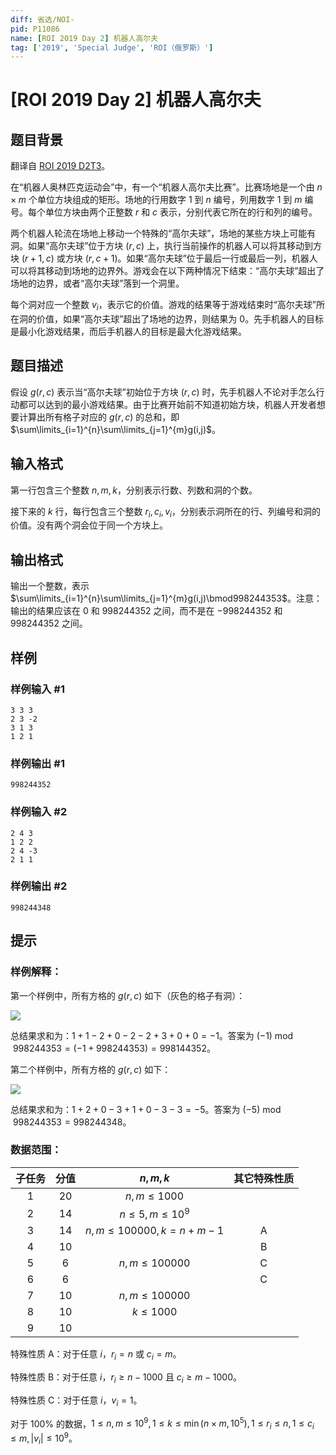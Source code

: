 ```yaml
---
diff: 省选/NOI-
pid: P11086
name: [ROI 2019 Day 2] 机器人高尔夫
tag: ['2019', 'Special Judge', 'ROI（俄罗斯）']
---
```

# [ROI 2019 Day 2] 机器人高尔夫
## 题目背景

翻译自 [ROI 2019 D2T3](https://neerc.ifmo.ru/school/archive/2018-2019/ru-olymp-roi-2019-day2.pdf)。

在“机器人奥林匹克运动会”中，有一个“机器人高尔夫比赛”。比赛场地是一个由 $n \times m$ 个单位方块组成的矩形。场地的行用数字 $1$ 到 $n$ 编号，列用数字 $1$ 到 $m$ 编号。每个单位方块由两个正整数 $r$ 和 $c$ 表示，分别代表它所在的行和列的编号。

两个机器人轮流在场地上移动一个特殊的“高尔夫球”，场地的某些方块上可能有洞。如果“高尔夫球”位于方块 $(r, c)$ 上，执行当前操作的机器人可以将其移动到方块 $(r + 1, c)$ 或方块 $(r, c + 1)$。如果“高尔夫球”位于最后一行或最后一列，机器人可以将其移动到场地的边界外。游戏会在以下两种情况下结束：“高尔夫球”超出了场地的边界，或者“高尔夫球”落到一个洞里。

每个洞对应一个整数 $v_i$，表示它的价值。游戏的结果等于游戏结束时“高尔夫球”所在洞的价值，如果“高尔夫球”超出了场地的边界，则结果为 $0$。先手机器人的目标是最小化游戏结果，而后手机器人的目标是最大化游戏结果。
## 题目描述

假设 $g(r, c)$ 表示当“高尔夫球”初始位于方块 $(r, c)$ 时，先手机器人不论对手怎么行动都可以达到的最小游戏结果。由于比赛开始前不知道初始方块，机器人开发者想要计算出所有格子对应的 $g(r, c)$ 的总和，即 $\sum\limits_{i=1}^{n}\sum\limits_{j=1}^{m}g(i,j)$。
## 输入格式

第一行包含三个整数 $n,m,k$，分别表示行数、列数和洞的个数。

接下来的 $k$ 行，每行包含三个整数 $r_i,c_i,v_i$，分别表示洞所在的行、列编号和洞的价值。没有两个洞会位于同一个方块上。
## 输出格式

输出一个整数，表示 $\sum\limits_{i=1}^{n}\sum\limits_{j=1}^{m}g(i,j)\bmod998244353$。注意：输出的结果应该在 $0$ 和 $998244352$ 之间，而不是在 $-998244352$ 和 $998244352$ 之间。
## 样例

### 样例输入 #1
```
3 3 3
2 3 -2
3 1 3
1 2 1
```
### 样例输出 #1
```
998244352
```
### 样例输入 #2
```
2 4 3
1 2 2
2 4 -3
2 1 1
```
### 样例输出 #2
```
998244348
```
## 提示

### 样例解释：

第一个样例中，所有方格的 $g(r,c)$ 如下（灰色的格子有洞）：

![](https://cdn.luogu.com.cn/upload/image_hosting/389eac6h.png)

总结果求和为：$1 + 1 - 2 + 0 - 2 - 2 + 3 + 0 + 0 = -1$。答案为 $(-1) \bmod 998 244 353 = (-1 + 998 244 353) = 998 144 352$。

第二个样例中，所有方格的 $g(r,c)$ 如下：

![](https://cdn.luogu.com.cn/upload/image_hosting/xl8p4qbc.png)

总结果求和为：$1 + 2 + 0 - 3 + 1 + 0 - 3 - 3 = -5$。答案为 $(-5) \bmod 998 244 353 = 998 244 348$。

### 数据范围：

| 子任务 | 分值 | $n,m,k$ | 其它特殊性质 |
| :----------: | :----------: | :----------: | :----------: |
| $1$ | $20$ | $n,m\le1000$ |  |
| $2$ | $14$ | $n\le5,m\le10^9$ |  |
| $3$ | $14$ | $n,m\le100000,k=n+m-1$ | A |
| $4$ | $10$ |  | B |
| $5$ | $6$ | $n,m\le100000$ | C |
| $6$ | $6$ |  | C |
| $7$ | $10$ | $n,m\le100000$ |  |
| $8$ | $10$ | $k\le1000$ |  |
| $9$ | $10$ |  |  |

特殊性质 A：对于任意 $i$，$r_i=n$ 或 $c_i=m$。

特殊性质 B：对于任意 $i$，$r_i\ge n-1000$ 且 $c_i\ge m-1000$。

特殊性质 C：对于任意 $i$，$v_i=1$。

对于 $100\%$ 的数据，$1\le n,m\le10^9,1\le k\le\min(n\times m,10^5),1\le r_i\le n,1\le c_i\le m,|v_i|\le10^9$。
